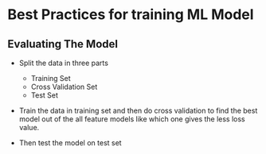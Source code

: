 
# Best Practices for training ML Model

## Evaluating The Model

* Split the data in three parts
  - Training Set
  - Cross Validation Set
  - Test Set

* Train the data in training set and then do cross validation to find the best model out of the all feature models
like which one gives the less loss value.
* Then test the model on test set
